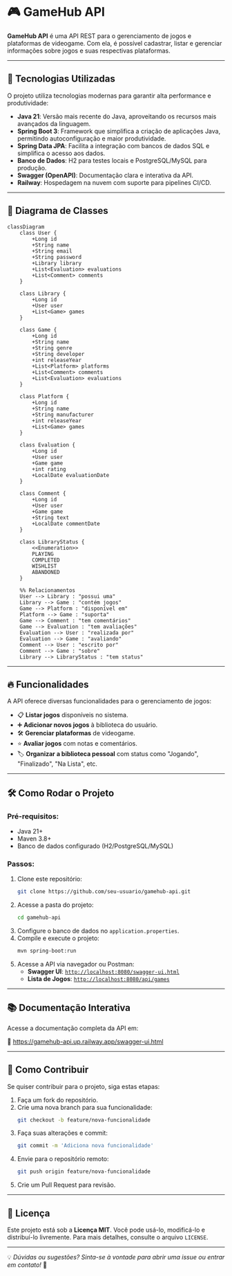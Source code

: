 # 🎮 GameHub API

**GameHub API** é uma API REST para o gerenciamento de jogos e plataformas de videogame. Com ela, é possível cadastrar, listar e gerenciar informações sobre jogos e suas respectivas plataformas.

---

## 🚀 Tecnologias Utilizadas

O projeto utiliza tecnologias modernas para garantir alta performance e produtividade:

- **Java 21**: Versão mais recente do Java, aproveitando os recursos mais avançados da linguagem.
- **Spring Boot 3**: Framework que simplifica a criação de aplicações Java, permitindo autoconfiguração e maior produtividade.
- **Spring Data JPA**: Facilita a integração com bancos de dados SQL e simplifica o acesso aos dados.
- **Banco de Dados**: H2 para testes locais e PostgreSQL/MySQL para produção.
- **Swagger (OpenAPI)**: Documentação clara e interativa da API.
- **Railway**: Hospedagem na nuvem com suporte para pipelines CI/CD.

---

## 📌 Diagrama de Classes  

```mermaid
classDiagram
    class User {
        +Long id
        +String name
        +String email
        +String password
        +Library library
        +List<Evaluation> evaluations
        +List<Comment> comments
    }

    class Library {
        +Long id
        +User user
        +List<Game> games
    }

    class Game {
        +Long id
        +String name
        +String genre
        +String developer
        +int releaseYear
        +List<Platform> platforms
        +List<Comment> comments
        +List<Evaluation> evaluations
    }

    class Platform {
        +Long id
        +String name
        +String manufacturer
        +int releaseYear
        +List<Game> games
    }

    class Evaluation {
        +Long id
        +User user
        +Game game
        +int rating
        +LocalDate evaluationDate
    }

    class Comment {
        +Long id
        +User user
        +Game game
        +String text
        +LocalDate commentDate
    }

    class LibraryStatus {
        <<Enumeration>>
        PLAYING
        COMPLETED
        WISHLIST
        ABANDONED
    }

    %% Relacionamentos
    User --> Library : "possui uma"
    Library --> Game : "contém jogos"
    Game --> Platform : "disponível em"
    Platform --> Game : "suporta"
    Game --> Comment : "tem comentários"
    Game --> Evaluation : "tem avaliações"
    Evaluation --> User : "realizada por"
    Evaluation --> Game : "avaliando"
    Comment --> User : "escrito por"
    Comment --> Game : "sobre"
    Library --> LibraryStatus : "tem status"
```

---

## 🔥 Funcionalidades

A API oferece diversas funcionalidades para o gerenciamento de jogos:

- 📋 **Listar jogos** disponíveis no sistema.
- ➕ **Adicionar novos jogos** à biblioteca do usuário.
- 🛠 **Gerenciar plataformas** de videogame.
- ⭐ **Avaliar jogos** com notas e comentários.
- 🏷 **Organizar a biblioteca pessoal** com status como "Jogando", "Finalizado", "Na Lista", etc.

---

## 🛠 Como Rodar o Projeto

### Pré-requisitos:
- Java 21+
- Maven 3.8+
- Banco de dados configurado (H2/PostgreSQL/MySQL)

### Passos:
1. Clone este repositório:
   ```sh
   git clone https://github.com/seu-usuario/gamehub-api.git
   ```
2. Acesse a pasta do projeto:
   ```sh
   cd gamehub-api
   ```
3. Configure o banco de dados no `application.properties`.
4. Compile e execute o projeto:
   ```sh
   mvn spring-boot:run
   ```
5. Acesse a API via navegador ou Postman:
   - **Swagger UI**: [`http://localhost:8080/swagger-ui.html`](http://localhost:8080/swagger-ui.html)
   - **Lista de Jogos**: [`http://localhost:8080/api/games`](http://localhost:8080/api/games)

---

## 📚 Documentação Interativa

Acesse a documentação completa da API em:

🔗 https://gamehub-api.up.railway.app/swagger-ui.html

---

## 🤝 Como Contribuir

Se quiser contribuir para o projeto, siga estas etapas:

1. Faça um fork do repositório.
2. Crie uma nova branch para sua funcionalidade:
   ```sh
   git checkout -b feature/nova-funcionalidade
   ```
3. Faça suas alterações e commit:
   ```sh
   git commit -m 'Adiciona nova funcionalidade'
   ```
4. Envie para o repositório remoto:
   ```sh
   git push origin feature/nova-funcionalidade
   ```
5. Crie um Pull Request para revisão.

---

## 📜 Licença

Este projeto está sob a **Licença MIT**. Você pode usá-lo, modificá-lo e distribuí-lo livremente. Para mais detalhes, consulte o arquivo `LICENSE`.

---

💡 *Dúvidas ou sugestões? Sinta-se à vontade para abrir uma issue ou entrar em contato!* 🚀

